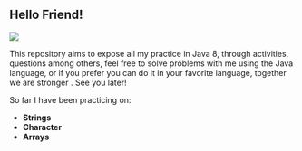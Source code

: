 ## Hello Friend!

![](/media/carlos/Workspace/GIT/QuestionsJava8/images/large.png)



This repository aims to expose all my practice in Java 8, through activities, questions among others, feel free to solve problems with me using the Java language, or if you prefer you can do it in your favorite language, together we are stronger .
See you later!




So far I have been practicing on:

- **Strings**
- **Character**
- **Arrays**






